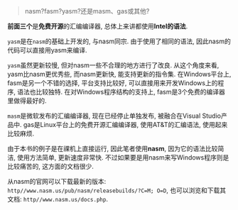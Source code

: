
>nasm?fasm?yasm?还是masm、gas或其他?

**前面三个**是**免费开源**的汇编编译器, 总体上来讲都使用**Intel的语法**. 

`yasm`是在`nasm`的基础上开发的, 与nasm同宗. 由于使用了相同的语法, 因此nasm的代码可以直接用yasm来编译. 

`yasm`虽然更新较慢, 但对nasm一些不合理的地方进行了改良. 从这个角度来看, yasm比nasm更优秀些, 而nasm更新快, 能支持更新的指令集. 在Windows平台上, fasm是另一个不错的选择, 平台支持比较好, 可以直接用来开发Windows上的程序, 语法也比较独特. 在对Windows程序结构的支持上, fasm是3个免费的编译器里做得最好的. 

`masm`是微软发布的汇编编译器, 现在已经停止单独发布, 被融合在Visual Studio产品中. gas是Linux平台上的免费开源汇编编译器, 使用AT&T的汇编语法, 使用起来比较麻烦. 

由于本书的例子是在祼机上直接运行, 因此笔者使用**nasm**, 因为它的语法比较简洁, 使用方法简单, 更新速度非常快. 不过如果要是用nasm来写Windows程序则是比较痛苦的, 这方面的文档很少. 

从nasm的官网可以下载最新的版本: `http//www.nasm.us/pub/nasm/releasebuilds/?C=M; O=D`, 也可以浏览和下载其文档: `http//www.nasm.us/docs.php`. 